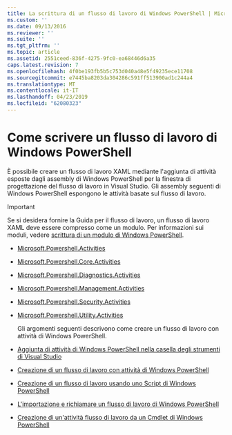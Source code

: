 ```yaml
---
title: La scrittura di un flusso di lavoro di Windows PowerShell | Microsoft Docs
ms.custom: ''
ms.date: 09/13/2016
ms.reviewer: ''
ms.suite: ''
ms.tgt_pltfrm: ''
ms.topic: article
ms.assetid: 2551ceed-836f-4275-9fc0-ea68446d6a35
caps.latest.revision: 7
ms.openlocfilehash: 4f0be193fb5b5c753d040a48e5f49235ece11708
ms.sourcegitcommit: e7445ba8203da304286c591ff513900ad1c244a4
ms.translationtype: MT
ms.contentlocale: it-IT
ms.lasthandoff: 04/23/2019
ms.locfileid: "62080323"
---
```

# <a name="writing-a-windows-powershell-workflow"></a>Come scrivere un flusso di lavoro di Windows PowerShell

È possibile creare un flusso di lavoro XAML mediante l'aggiunta di attività esposte dagli assembly di Windows PowerShell per la finestra di progettazione del flusso di lavoro in Visual Studio. Gli assembly seguenti di Windows PowerShell espongono le attività basate sul flusso di lavoro.

> [!IMPORTANT]
> Se si desidera fornire la Guida per il flusso di lavoro, un flusso di lavoro XAML deve essere compresso come un modulo. Per informazioni sui moduli, vedere [scrittura di un modulo di Windows PowerShell](../module/writing-a-windows-powershell-module.md).

- [Microsoft.Powershell.Activities](/dotnet/api/Microsoft.PowerShell.Activities)

- [Microsoft.Powershell.Core.Activities](/dotnet/api/Microsoft.PowerShell.Core.Activities)

- [Microsoft.Powershell.Diagnostics.Activities](/dotnet/api/Microsoft.PowerShell.Diagnostics.Activities)

- [Microsoft.Powershell.Management.Activities](/dotnet/api/Microsoft.PowerShell.Management.Activities)

- [Microsoft.Powershell.Security.Activities](/dotnet/api/Microsoft.PowerShell.Security.Activities)

- [Microsoft.Powershell.Utility.Activities](/dotnet/api/Microsoft.PowerShell.Utility.Activities)

  Gli argomenti seguenti descrivono come creare un flusso di lavoro con attività di Windows PowerShell.

- [Aggiunta di attività di Windows PowerShell nella casella degli strumenti di Visual Studio](./adding-windows-powershell-activities-to-the-visual-studio-toolbox.md)

- [Creazione di un flusso di lavoro con attività di Windows PowerShell](./creating-a-workflow-with-windows-powershell-activities.md)

- [Creazione di un flusso di lavoro usando uno Script di Windows PowerShell](./creating-a-workflow-by-using-a-windows-powershell-script.md)

- [L'importazione e richiamare un flusso di lavoro di Windows PowerShell](./importing-and-invoking-a-windows-powershell-workflow.md)

- [Creazione di un'attività flusso di lavoro da un Cmdlet di Windows PowerShell](./creating-a-workflow-activity-from-a-windows-powershell-cmdlet.md)